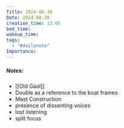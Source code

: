 ```yaml
---
Title: 2024-08-30
Date: 2024-08-30
creation_time: 13:05
bed_time: 
wakeup_time: 
tags:
  - "#dailynote"
Importance:
---
```

##### Notes:
- [[Old Gaol]]
- Double as a reference to the boat frames
- Mast Construction
- presence of dissenting voices 
- lost listening  
- split focus